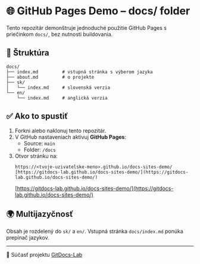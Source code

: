 # 🌐 GitHub Pages Demo – docs/ folder

Tento repozitár demonštruje jednoduché použitie GitHub Pages s priečinkom `docs/`, bez nutnosti buildovania.

## 📁 Štruktúra

```
docs/
├── index.md         # vstupná stránka s výberom jazyka
├── about.md         # o projekte
├── sk/
│   └── index.md     # slovenská verzia
└── en/
    └── index.md     # anglická verzia
```

## ✅ Ako to spustiť

1. Forkni alebo naklonuj tento repozitár.
2. V GitHub nastaveniach aktivuj **GitHub Pages**:
   - Source: `main`
   - Folder: `/docs`
3. Otvor stránku na:
   ```
   https://<tvoje-uzivatelske-meno>.github.io/docs-sites-demo/
   [https://gitdocs-lab.github.io/docs-sites-demo/](https://gitdocs-lab.github.io/docs-sites-demo/)
   ```
   [https://gitdocs-lab.github.io/docs-sites-demo/](https://gitdocs-lab.github.io/docs-sites-demo/)
## 🌍 Multijazyčnosť

Obsah je rozdelený do `sk/` a `en/`. Vstupná stránka `docs/index.md` ponúka prepínač jazykov.

---

🔗 Súčasť projektu [GitDocs-Lab](https://github.com/GitDocs-Lab/docs-overview)
